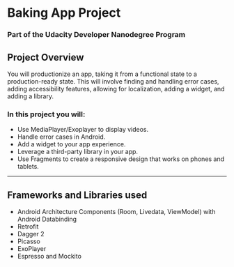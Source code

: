 # Baking App Project

### Part of the Udacity Developer Nanodegree Program

## Project Overview
You will productionize an app, taking it from a functional state to a production-ready state. This will involve finding and handling error cases, adding accessibility features, allowing for localization, adding a widget, and adding a library.

### In this project you will:

* Use MediaPlayer/Exoplayer to display videos.
* Handle error cases in Android.
* Add a widget to your app experience.
* Leverage a third-party library in your app.
* Use Fragments to create a responsive design that works on phones and tablets.

---

## Frameworks and Libraries used
* Android Architecture Components (Room, Livedata, ViewModel) with Android Databinding
* Retrofit
* Dagger 2
* Picasso
* ExoPlayer
* Espresso and Mockito
